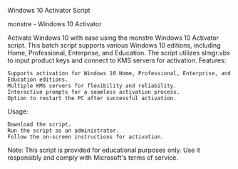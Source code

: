 Windows 10 Activator Script

monstre - Windows 10 Activator

Activate Windows 10 with ease using the monstre Windows 10 Activator script. This batch script supports various Windows 10 editions, including Home, Professional, Enterprise, and Education. The script utilizes slmgr.vbs to input product keys and connect to KMS servers for activation.
Features:

    Supports activation for Windows 10 Home, Professional, Enterprise, and Education editions.
    Multiple KMS servers for flexibility and reliability.
    Interactive prompts for a seamless activation process.
    Option to restart the PC after successful activation.

Usage:

    Download the script.
    Run the script as an administrator.
    Follow the on-screen instructions for activation.

Note: This script is provided for educational purposes only. Use it responsibly and comply with Microsoft's terms of service.
